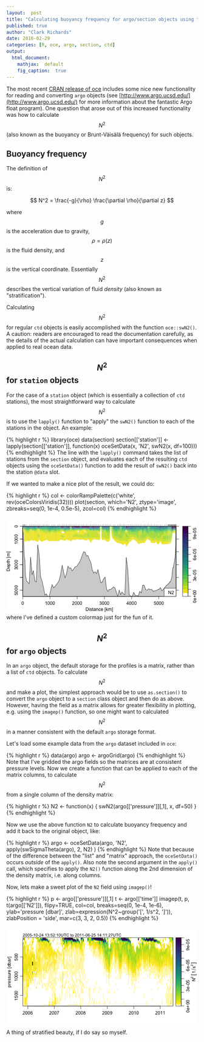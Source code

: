 ```yaml
---
layout:  post
title: "Calculating buoyancy frequency for argo/section objects using the apply() family"
published: true
author: "Clark Richards"
date: 2016-02-29
categories: [R, oce, argo, section, ctd]
output:
  html_document:
    mathjax:  default
    fig_caption:  true
---
```


The most recent [CRAN release of oce](https://cran.r-project.org/web/packages/oce/) includes some nice new functionality for reading and converting `argo` objects (see [http://www.argo.ucsd.edu/](http://www.argo.ucsd.edu/) for more information about the fantastic Argo float program). One question that arose out of this increased functionality was how to calculate $$ N^2 $$ (also known as the buoyancy or Brunt-Väisälä frequency) for such objects.

## Buoyancy frequency

The definition of $$ N^2 $$ is:

$$ N^2 = \frac{-g}{\rho} \frac{\partial \rho}{\partial z} $$

where $$ g $$ is the acceleration due to gravity, $$ \rho = \rho(z) $$ is the fluid density, and $$ z $$ is the vertical coordinate. Essentially $$ N^2 $$ describes the vertical variation of fluid *density* (also known as "stratification"). 

Calculating $$ N^2 $$ for regular `ctd` objects is easily accomplished with the function `oce::swN2()`. A caution: readers are encouraged to read the documentation carefully, as the details of the actual calculation can have important consequences when applied to real ocean data.

## $$ N^2 $$ for `station` objects

For the case of a `station` object (which is essentially a collection of `ctd` stations), the most straightforward way to calculate $$ N^2 $$ is to use the `lapply()` function to "apply" the `swN2()` function to each of the stations in the object. An example:


{% highlight r %}
library(oce)
data(section)
section[['station']] <- lapply(section[['station']],
                               function(x) oceSetData(x, 'N2', swN2(x, df=100)))
{% endhighlight %}
The line with the `lapply()` command takes the list of stations from the `section` object, and evaluates each of the resulting `ctd` objects using the `oceSetData()` function to add the result of `swN2()` back into the station `@data` slot.


If we wanted to make a nice plot of the result, we could do:

{% highlight r %}
col <- colorRampPalette(c('white', rev(oceColorsViridis(32))))
plot(section, which='N2', ztype='image', zbreaks=seq(0, 1e-4, 0.5e-5), zcol=col)
{% endhighlight %}

![plot of chunk stationplot](/figure/source/2016-02-29-calculating-N2-for-argo-section-objects/stationplot-1.png) 
where I've defined a custom colormap just for the fun of it. 

## $$ N^2 $$ for `argo` objects

In an `argo` object, the default storage for the profiles is a matrix, rather than a list of `ctd` objects. To calculate $$ N^2 $$ and make a plot, the simplest approach would be to use `as.section()` to convert the `argo` object to a `section` class object and then do as above. However, having the field as a matrix allows for greater flexibility in plotting, e.g. using the `imagep()` function, so one might want to calculated $$ N^2 $$ in a manner consistent with the default `argo` storage format.

Let's load some example data from the `argo` dataset included in `oce`:

{% highlight r %}
data(argo)
argo <- argoGrid(argo)
{% endhighlight %}
Note that I've gridded the argo fields so the matrices are at consistent pressure levels. Now we create a function that can be applied to each of the matrix columns, to calculate $$ N^2 $$ from a single column of the density matrix:

{% highlight r %}
N2 <- function(x) {
    swN2(argo[['pressure']][,1], x, df=50)
}
{% endhighlight %}
<!--This looks a bit complicated because of some details of the object contents and of the $$ N^2 $$ calculation. First, `swN2()` can't handle missing values in the density, so we identify them with the logical `ok`. Then, because we want the final $$ N^2 $$ profile to be at the same pressure levels as the input (but without the missing levels), we use `approx()` to interpolate. Also note that we can access the vector of pressures with `argo[['pressure']][ok,1]` because in R functions can look "up" to the parent environment for unspecified variables.-->

Now we use the above function `N2` to calculate buoyancy frequency and add it back to the original object, like:

{% highlight r %}
argo <- oceSetData(argo, 'N2', apply(swSigmaTheta(argo), 2, N2) )
{% endhighlight %}
Note that because of the difference between the "list" and "matrix" approach, the `oceSetData()` occurs *outside* of the `apply()`. Also note the second argument in the `apply()` call, which specifies to apply the `N2()` function along the 2nd dimension of the density matrix, i.e. along columns.

Now, lets make a sweet plot of the `N2` field using `imagep()`!

{% highlight r %}
p <- argo[['pressure']][,1]
t <- argo[['time']]
imagep(t, p, t(argo[['N2']]), flipy=TRUE, col=col, breaks=seq(0, 1e-4, 1e-6),
       ylab='pressure [dbar]',
       zlab=expression(N^2~group('[', 1/s^2, ']')), zlabPosition = 'side',
       mar=c(3, 3, 2, 0.5))
{% endhighlight %}

![plot of chunk argoplot](/figure/source/2016-02-29-calculating-N2-for-argo-section-objects/argoplot-1.png) 

A thing of stratified beauty, if I do say so myself.
